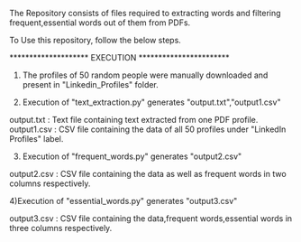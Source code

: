 The Repository consists of files required to extracting words and filtering frequent,essential words out of them from PDFs.

To Use this repository, follow the below steps.

******************** EXECUTION ***********************

1) The profiles of 50 random people were manually downloaded and present in "Linkedin_Profiles" folder.

2) Execution of "text_extraction.py" generates "output.txt","output1.csv"

output.txt : Text file containing text extracted from one PDF profile.
output1.csv : CSV file containing the data of all 50 profiles under "LinkedIn Profiles" label.

3) Execution of "frequent_words.py" generates "output2.csv"

output2.csv : CSV file containing the data as well as frequent words in two columns respectively.

4)Execution of "essential_words.py" generates "output3.csv"

output3.csv : CSV file containing the data,frequent words,essential words in three columns respectively.